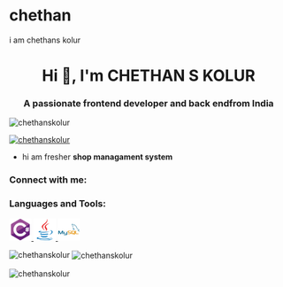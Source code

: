 # chethan
i am chethans kolur
<h1 align="center">Hi 👋, I'm CHETHAN S KOLUR</h1>
<h3 align="center">A passionate frontend developer and back endfrom India</h3>

<p align="left"> <img src="https://komarev.com/ghpvc/?username=chethanskolur&label=Profile%20views&color=0e75b6&style=flat" alt="chethanskolur" /> </p>

<p align="left"> <a href="https://github.com/ryo-ma/github-profile-trophy"><img src="https://github-profile-trophy.vercel.app/?username=chethanskolur" alt="chethanskolur" /></a> </p>

- hi am fresher **shop managament system**

<h3 align="left">Connect with me:</h3>
<p align="left">
</p>

<h3 align="left">Languages and Tools:</h3>
<p align="left"> <a href="https://www.w3schools.com/cs/" target="_blank" rel="noreferrer"> <img src="https://raw.githubusercontent.com/devicons/devicon/master/icons/csharp/csharp-original.svg" alt="csharp" width="40" height="40"/> </a> <a href="https://www.java.com" target="_blank" rel="noreferrer"> <img src="https://raw.githubusercontent.com/devicons/devicon/master/icons/java/java-original.svg" alt="java" width="40" height="40"/> </a> <a href="https://www.mysql.com/" target="_blank" rel="noreferrer"> <img src="https://raw.githubusercontent.com/devicons/devicon/master/icons/mysql/mysql-original-wordmark.svg" alt="mysql" width="40" height="40"/> </a> </p>

<p><img align="left" src="https://github-readme-stats.vercel.app/api/top-langs?username=chethanskolur&show_icons=true&locale=en&layout=compact" alt="chethanskolur" /></p>

<p>&nbsp;<img align="center" src="https://github-readme-stats.vercel.app/api?username=chethanskolur&show_icons=true&locale=en" alt="chethanskolur" /></p>

<p><img align="center" src="https://github-readme-streak-stats.herokuapp.com/?user=chethanskolur&" alt="chethanskolur" /></p>

